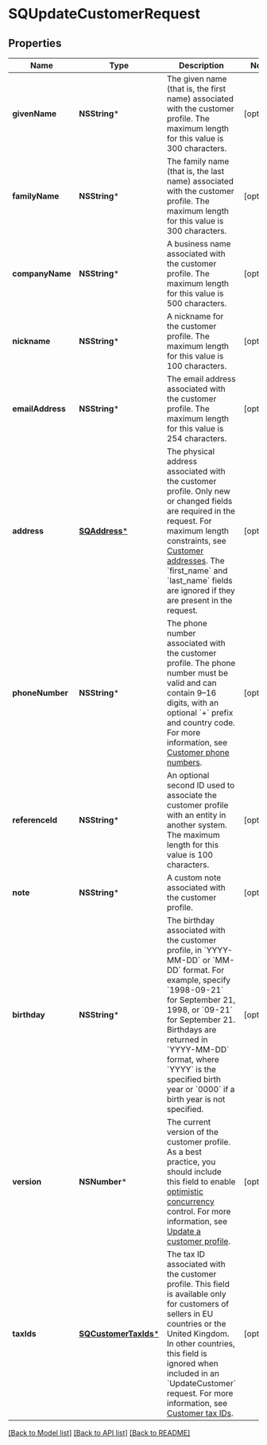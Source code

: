 # SQUpdateCustomerRequest

## Properties
Name | Type | Description | Notes
------------ | ------------- | ------------- | -------------
**givenName** | **NSString*** | The given name (that is, the first name) associated with the customer profile.  The maximum length for this value is 300 characters. | [optional] 
**familyName** | **NSString*** | The family name (that is, the last name) associated with the customer profile.  The maximum length for this value is 300 characters. | [optional] 
**companyName** | **NSString*** | A business name associated with the customer profile.  The maximum length for this value is 500 characters. | [optional] 
**nickname** | **NSString*** | A nickname for the customer profile.  The maximum length for this value is 100 characters. | [optional] 
**emailAddress** | **NSString*** | The email address associated with the customer profile.  The maximum length for this value is 254 characters. | [optional] 
**address** | [**SQAddress***](SQAddress.md) | The physical address associated with the customer profile. Only new or changed fields are required in the request.  For maximum length constraints, see [Customer addresses](https://developer.squareup.com/docs/customers-api/use-the-api/keep-records#address). The &#x60;first_name&#x60; and &#x60;last_name&#x60; fields are ignored if they are present in the request. | [optional] 
**phoneNumber** | **NSString*** | The phone number associated with the customer profile. The phone number must be valid and can contain 9–16 digits, with an optional &#x60;+&#x60; prefix and country code. For more information, see [Customer phone numbers](https://developer.squareup.com/docs/customers-api/use-the-api/keep-records#phone-number). | [optional] 
**referenceId** | **NSString*** | An optional second ID used to associate the customer profile with an entity in another system.  The maximum length for this value is 100 characters. | [optional] 
**note** | **NSString*** | A custom note associated with the customer profile. | [optional] 
**birthday** | **NSString*** | The birthday associated with the customer profile, in &#x60;YYYY-MM-DD&#x60; or &#x60;MM-DD&#x60; format. For example, specify &#x60;1998-09-21&#x60; for September 21, 1998, or &#x60;09-21&#x60; for September 21. Birthdays are returned in &#x60;YYYY-MM-DD&#x60; format, where &#x60;YYYY&#x60; is the specified birth year or &#x60;0000&#x60; if a birth year is not specified. | [optional] 
**version** | **NSNumber*** | The current version of the customer profile.  As a best practice, you should include this field to enable [optimistic concurrency](https://developer.squareup.com/docs/build-basics/common-api-patterns/optimistic-concurrency) control. For more information, see [Update a customer profile](https://developer.squareup.com/docs/customers-api/use-the-api/keep-records#update-a-customer-profile). | [optional] 
**taxIds** | [**SQCustomerTaxIds***](SQCustomerTaxIds.md) | The tax ID associated with the customer profile. This field is available only for customers of sellers in EU countries or the United Kingdom.  In other countries, this field is ignored when included in an &#x60;UpdateCustomer&#x60; request. For more information,  see [Customer tax IDs](https://developer.squareup.com/docs/customers-api/what-it-does#customer-tax-ids). | [optional] 

[[Back to Model list]](../README.md#documentation-for-models) [[Back to API list]](../README.md#documentation-for-api-endpoints) [[Back to README]](../README.md)


